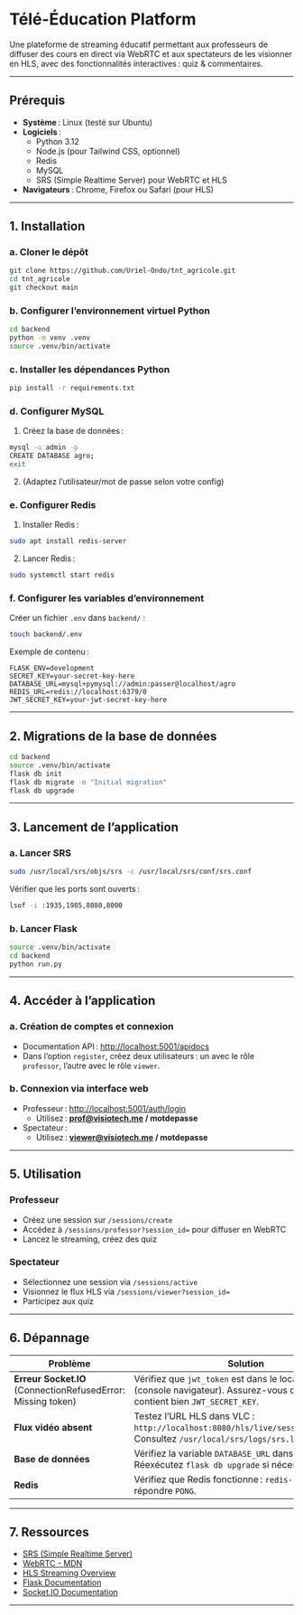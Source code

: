
# Télé-Éducation Platform

Une plateforme de streaming éducatif permettant aux professeurs de diffuser des cours en direct via WebRTC et aux spectateurs de les visionner en HLS, avec des fonctionnalités interactives : quiz & commentaires.

---

## Prérequis

- **Système** : Linux (testé sur Ubuntu)
- **Logiciels** :
  - Python 3.12
  - Node.js (pour Tailwind CSS, optionnel)
  - Redis
  - MySQL
  - SRS (Simple Realtime Server) pour WebRTC et HLS
- **Navigateurs** : Chrome, Firefox ou Safari (pour HLS)

---

## 1. Installation

### a. Cloner le dépôt

```bash
git clone https://github.com/Uriel-Ondo/tnt_agricole.git
cd tnt_agricole
git checkout main
```

### b. Configurer l’environnement virtuel Python

```bash
cd backend
python -m venv .venv
source .venv/bin/activate
```

### c. Installer les dépendances Python

```bash
pip install -r requirements.txt
```

### d. Configurer MySQL

1. Créez la base de données :

```bash
mysql -u admin -p
CREATE DATABASE agro;
exit
```

2. (Adaptez l’utilisateur/mot de passe selon votre config)

### e. Configurer Redis

1. Installer Redis :

```bash
sudo apt install redis-server
```

2. Lancer Redis :

```bash
sudo systemctl start redis
```

### f. Configurer les variables d’environnement

Créer un fichier `.env` dans `backend/` :

```bash
touch backend/.env
```

Exemple de contenu :

```env
FLASK_ENV=development
SECRET_KEY=your-secret-key-here
DATABASE_URL=mysql+pymysql://admin:passer@localhost/agro
REDIS_URL=redis://localhost:6379/0
JWT_SECRET_KEY=your-jwt-secret-key-here
```

---

## 2. Migrations de la base de données

```bash
cd backend
source .venv/bin/activate
flask db init
flask db migrate -m "Initial migration"
flask db upgrade
```

---

## 3. Lancement de l’application

### a. Lancer SRS

```bash
sudo /usr/local/srs/objs/srs -c /usr/local/srs/conf/srs.conf
```

Vérifier que les ports sont ouverts :

```bash
lsof -i :1935,1985,8080,8000
```

### b. Lancer Flask

```bash
source .venv/bin/activate
cd backend
python run.py
```

---

## 4. Accéder à l’application

### a. Création de comptes et connexion

- Documentation API : [http://localhost:5001/apidocs](http://localhost:5001/apidocs)
- Dans l’option `register`, créez deux utilisateurs : un avec le rôle `professor`, l’autre avec le rôle `viewer`.

### b. Connexion via interface web

- Professeur : [http://localhost:5001/auth/login](http://localhost:5001/auth/login)
  - Utilisez : **prof@visiotech.me / motdepasse**
- Spectateur :
  - Utilisez : **viewer@visiotech.me / motdepasse**

---

## 5. Utilisation

### Professeur

- Créez une session sur `/sessions/create`
- Accédez à `/sessions/professor?session_id=` pour diffuser en WebRTC
- Lancez le streaming, créez des quiz

### Spectateur

- Sélectionnez une session via `/sessions/active`
- Visionnez le flux HLS via `/sessions/viewer?session_id=`
- Participez aux quiz

---

## 6. Dépannage

| Problème | Solution |
|----------|----------|
| **Erreur Socket.IO**<br> (ConnectionRefusedError: Missing token) | Vérifiez que `jwt_token` est dans le localStorage (console navigateur). Assurez-vous que `.env` contient bien `JWT_SECRET_KEY`. |
| **Flux vidéo absent** | Testez l’URL HLS dans VLC : `http://localhost:8080/hls/live/session_<id>.m3u8`.<br> Consultez `/usr/local/srs/logs/srs.log`. |
| **Base de données** | Vérifiez la variable `DATABASE_URL` dans `.env`. Réexécutez `flask db upgrade` si nécessaire. |
| **Redis** | Vérifiez que Redis fonctionne : `redis-cli ping` doit répondre `PONG`. |

---

## 7. Ressources

- [SRS (Simple Realtime Server)](https://ossrs.io/lts/zh-cn/docs/v5/doc/getting-started)
- [WebRTC - MDN](https://developer.mozilla.org/fr/docs/Web/API/WebRTC_API)
- [HLS Streaming Overview](https://developer.apple.com/documentation/http_live_streaming)
- [Flask Documentation](https://flask.palletsprojects.com/)
- [Socket.IO Documentation](https://socket.io/docs/)

---

